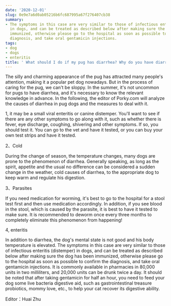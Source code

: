 ```yaml
---
date: '2020-12-01'
slug: 0e9e7a6d0ab05216b6fc687995a67f276407cb38
summary:
- The symptoms in this case are very similar to those of infectious enteritis (distemper)
  in dogs, and can be treated as described below after making sure the dog has been
  immunized, otherwise please go to the hospital as soon as possible to confirm the
  diagnosis, and take oral gentamicin injections.
tags:
- dog
- dogs
- enteritis
title: ' What should I do if my pug has diarrhea? Why do you have diarrhea? '
---
```


 The silly and charming appearance of the pug has attracted many people's attention, making it a popular pet dog nowadays. But in the process of caring for the pug, we can't be sloppy. In the summer, it's not uncommon for pugs to have diarrhea, and it's necessary to know the relevant knowledge in advance. In the following, the editor of Porky.com will analyze the causes of diarrhea in pug dogs and the measures to deal with it.

1, it may be a small viral enteritis or canine distemper. You'll want to see if there are any other symptoms to go along with it, such as whether there is fever, eye discharge, coughing, shivering and other symptoms. If so, you should test it. You can go to the vet and have it tested, or you can buy your own test strips and have it tested.

2、Cold

During the change of season, the temperature changes, many dogs are prone to the phenomenon of diarrhea. Generally speaking, as long as the spirit, appetite and the usual no difference can be considered a sudden change in the weather, cold causes of diarrhea, to the appropriate dog to keep warm and regulate his digestion.

3、Parasites

If you need medication for worming, it's best to go to the hospital for a stool test first and then use medication accordingly. In addition, if you see blood in the stool, which is caused by the parasite, it is best to have it tested to make sure. It is recommended to deworm once every three months to completely eliminate this phenomenon from happening!

4, enteritis

In addition to diarrhea, the dog's mental state is not good and his body temperature is elevated. The symptoms in this case are very similar to those of infectious enteritis (distemper) in dogs, and can be treated as described below after making sure the dog has been immunized, otherwise please go to the hospital as soon as possible to confirm the diagnosis, and take oral gentamicin injections. It is commonly available in pharmacies in 80,000 units in two milliliters, and 20,000 units can be drunk twice a day. It should be noted that after taking gentamicin for half an hour, you need to feed your dog some live bacteria digestive aid, such as gastrointestinal treasure probiotics, mommy love, etc., to help your cat recover its digestive ability.

Editor：Huai Zhu

 
        